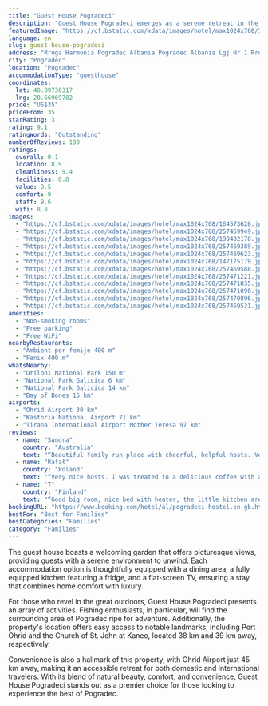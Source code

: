 ```yaml
---
title: "Guest House Pogradeci"
description: "Guest House Pogradeci emerges as a serene retreat in the heart of Pogradec, offering a unique blend of comfort and natural beauty."
featuredImage: "https://cf.bstatic.com/xdata/images/hotel/max1024x768/164573626.jpg?k=c9d9167d5ad37c10c783565498ad5637fe1edbf555fdf26c2f5e52784b0f2410&o=&hp=1"
language: en
slug: guest-house-pogradeci
address: "Rruga Harmonia Pogradec Albania Pogradec Albania Lgj Nr 1 Rruga Harmonia, 7301 Pogradec, Albania"
city: "Pogradec"
location: "Pogradec"
accommodationType: "guesthouse"
coordinates:
  lat: 40.89730317
  lng: 20.66969782
price: "US$35"
priceFrom: 35
starRating: 3
rating: 9.1
ratingWords: "Outstanding"
numberOfReviews: 190
ratings:
  overall: 9.1
  location: 8.9
  cleanliness: 9.4
  facilities: 8.8
  value: 9.5
  comfort: 9
  staff: 9.6
  wifi: 8.8
images:
  - "https://cf.bstatic.com/xdata/images/hotel/max1024x768/164573626.jpg?k=c9d9167d5ad37c10c783565498ad5637fe1edbf555fdf26c2f5e52784b0f2410&o=&hp=1"
  - "https://cf.bstatic.com/xdata/images/hotel/max1024x768/257469949.jpg?k=509198d46b30e21d7a39cfd2f0576fb95843b71ca5623908ba5c7d6594a8b0e1&o=&hp=1"
  - "https://cf.bstatic.com/xdata/images/hotel/max1024x768/199482178.jpg?k=ab9b79576b5519bad70d65a3526ae91269817ffe24cc768a399678dbd212e742&o=&hp=1"
  - "https://cf.bstatic.com/xdata/images/hotel/max1024x768/257469389.jpg?k=0e9fd54c1f879846aa296368f0657158ce616e422542c8baa90afc542bc0b589&o=&hp=1"
  - "https://cf.bstatic.com/xdata/images/hotel/max1024x768/257469623.jpg?k=e278aea813d68a58b1db8c9ad05de82b99ee9df77d58085c4ba7a4e41bc4fd4a&o=&hp=1"
  - "https://cf.bstatic.com/xdata/images/hotel/max1024x768/147175179.jpg?k=4798afa133b1384ffbac277ada7f90168cc9ca43339063efb7cb5834af3f88e7&o=&hp=1"
  - "https://cf.bstatic.com/xdata/images/hotel/max1024x768/257469588.jpg?k=f8f80ce1e3a42d0c01f8a4508f1438fd151280802dffe8eabc0974edd2d75136&o=&hp=1"
  - "https://cf.bstatic.com/xdata/images/hotel/max1024x768/257471221.jpg?k=a0ba03761c22908e4e142f4221692c89af1b6c08f04e7e69a032c1c1e49e8f47&o=&hp=1"
  - "https://cf.bstatic.com/xdata/images/hotel/max1024x768/257471835.jpg?k=f740154d0dac77992a895fb4fad07d91fc75337fe78c67563d2533737e235e99&o=&hp=1"
  - "https://cf.bstatic.com/xdata/images/hotel/max1024x768/257471090.jpg?k=b4ff1e98500da57b0b700664056a21abfb6aadbe6aa7a2769e5bf45c62b2faec&o=&hp=1"
  - "https://cf.bstatic.com/xdata/images/hotel/max1024x768/257470896.jpg?k=b339c3a43d96fc355d80d82c39cfabff3930688a37983249b6a4e47f275cd1fd&o=&hp=1"
  - "https://cf.bstatic.com/xdata/images/hotel/max1024x768/257469531.jpg?k=cad07c99c91c43175b2889d93e50cbf6ada0f709751e488ead6b76f4c2a39320&o=&hp=1"
amenities:
  - "Non-smoking rooms"
  - "Free parking"
  - "Free WiFi"
nearbyRestaurants:
  - "Ambient per femije 400 m"
  - "Fenix 400 m"
whatsNearby:
  - "Driloni National Park 150 m"
  - "National Park Galicica 6 km"
  - "National Park Galicica 14 km"
  - "Bay of Bones 15 km"
airports:
  - "Ohrid Airport 30 km"
  - "Kastoria National Airport 71 km"
  - "Tirana International Airport Mother Teresa 97 km"
reviews:
  - name: "Sandra"
    country: "Australia"
    text: "“Beautiful family run place with cheerful, helpful hosts. Very clean and tidy. Great little kitchen in our room. Good bathroom too. Big windows with view of gardens. Close to the lake and shops. Quiet and peaceful. Terrific town. Comfortable,...”"
  - name: "Rafał"
    country: "Poland"
    text: "“Very nice hosts. I was treated to a delicious coffee with a home made raki, as well as some local fruit that grows by the entrance and I don't remember the name of ;) The living space had everything needed and was really comfy. The beach is a few...”"
  - name: "T"
    country: "Finland"
    text: "“Good big room, nice bed with heater, the little kitchen area was great too. Short walk to the beach or town. Quiet neighbourhood”"
bookingURL: "https://www.booking.com/hotel/al/pogradeci-hostel.en-gb.html?aid=8035640"
bestFor: "Best for Families"
bestCategories: "Families"
category: "Families"
---
```


The guest house boasts a welcoming garden that offers picturesque views, providing guests with a serene environment to unwind. Each accommodation option is thoughtfully equipped with a dining area, a fully equipped kitchen featuring a fridge, and a flat-screen TV, ensuring a stay that combines home comfort with luxury.

For those who revel in the great outdoors, Guest House Pogradeci presents an array of activities. Fishing enthusiasts, in particular, will find the surrounding area of Pogradec ripe for adventure. Additionally, the property's location offers easy access to notable landmarks, including Port Ohrid and the Church of St. John at Kaneo, located 38 km and 39 km away, respectively. 

Convenience is also a hallmark of this property, with Ohrid Airport just 45 km away, making it an accessible retreat for both domestic and international travelers. With its blend of natural beauty, comfort, and convenience, Guest House Pogradeci stands out as a premier choice for those looking to experience the best of Pogradec.